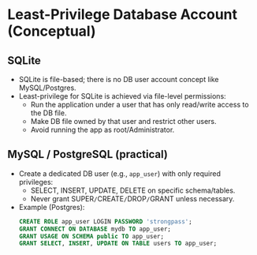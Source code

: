 # Least-Privilege Database Account (Conceptual)

## SQLite
- SQLite is file-based; there is no DB user account concept like MySQL/Postgres.
- Least-privilege for SQLite is achieved via file-level permissions:
  - Run the application under a user that has only read/write access to the DB file.
  - Make DB file owned by that user and restrict other users.
  - Avoid running the app as root/Administrator.

## MySQL / PostgreSQL (practical)
- Create a dedicated DB user (e.g., `app_user`) with only required privileges:
  - SELECT, INSERT, UPDATE, DELETE on specific schema/tables.
  - Never grant SUPER`/`CREATE`/`DROP`/`GRANT unless necessary.
- Example (Postgres):
  ```sql
  CREATE ROLE app_user LOGIN PASSWORD 'strongpass';
  GRANT CONNECT ON DATABASE mydb TO app_user;
  GRANT USAGE ON SCHEMA public TO app_user;
  GRANT SELECT, INSERT, UPDATE ON TABLE users TO app_user;
